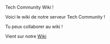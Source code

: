 Tech Community Wiki !



Voici le wiki de notre serveur Tech Community !


Tu peux collaborer au wiki !


Vient sur notre [Wiki](https://techcommunity.gitbook.io/)
